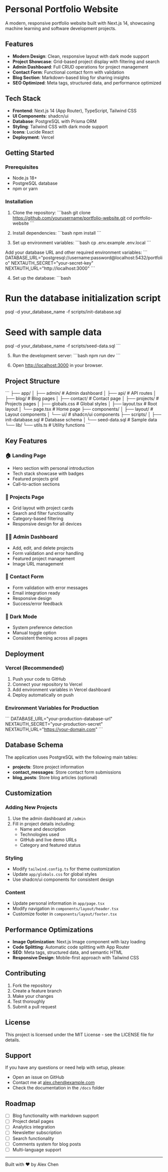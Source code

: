 # Personal Portfolio Website

A modern, responsive portfolio website built with Next.js 14, showcasing machine learning and software development projects.

## Features

- **Modern Design**: Clean, responsive layout with dark mode support
- **Project Showcase**: Grid-based project display with filtering and search
- **Admin Dashboard**: Full CRUD operations for project management
- **Contact Form**: Functional contact form with validation
- **Blog Section**: Markdown-based blog for sharing insights
- **SEO Optimized**: Meta tags, structured data, and performance optimized

## Tech Stack

- **Frontend**: Next.js 14 (App Router), TypeScript, Tailwind CSS
- **UI Components**: shadcn/ui
- **Database**: PostgreSQL with Prisma ORM
- **Styling**: Tailwind CSS with dark mode support
- **Icons**: Lucide React
- **Deployment**: Vercel

## Getting Started

### Prerequisites

- Node.js 18+ 
- PostgreSQL database
- npm or yarn

### Installation

1. Clone the repository:
\`\`\`bash
git clone https://github.com/yourusername/portfolio-website.git
cd portfolio-website
\`\`\`

2. Install dependencies:
\`\`\`bash
npm install
\`\`\`

3. Set up environment variables:
\`\`\`bash
cp .env.example .env.local
\`\`\`

Add your database URL and other required environment variables:
\`\`\`
DATABASE_URL="postgresql://username:password@localhost:5432/portfolio"
NEXTAUTH_SECRET="your-secret-key"
NEXTAUTH_URL="http://localhost:3000"
\`\`\`

4. Set up the database:
\`\`\`bash
# Run the database initialization script
psql -d your_database_name -f scripts/init-database.sql

# Seed with sample data
psql -d your_database_name -f scripts/seed-data.sql
\`\`\`

5. Run the development server:
\`\`\`bash
npm run dev
\`\`\`

6. Open [http://localhost:3000](http://localhost:3000) in your browser.

## Project Structure

\`\`\`
├── app/
│   ├── admin/              # Admin dashboard
│   ├── api/                # API routes
│   ├── blog/               # Blog pages
│   ├── contact/            # Contact page
│   ├── projects/           # Projects pages
│   ├── globals.css         # Global styles
│   ├── layout.tsx          # Root layout
│   └── page.tsx            # Home page
├── components/
│   ├── layout/             # Layout components
│   └── ui/                 # shadcn/ui components
├── scripts/
│   ├── init-database.sql   # Database schema
│   └── seed-data.sql       # Sample data
└── lib/
    └── utils.ts            # Utility functions
\`\`\`

## Key Features

### 🏠 Landing Page
- Hero section with personal introduction
- Tech stack showcase with badges
- Featured projects grid
- Call-to-action sections

### 📁 Projects Page
- Grid layout with project cards
- Search and filter functionality
- Category-based filtering
- Responsive design for all devices

### 👨‍💼 Admin Dashboard
- Add, edit, and delete projects
- Form validation and error handling
- Featured project management
- Image URL management

### 📧 Contact Form
- Form validation with error messages
- Email integration ready
- Responsive design
- Success/error feedback

### 🌙 Dark Mode
- System preference detection
- Manual toggle option
- Consistent theming across all pages

## Deployment

### Vercel (Recommended)

1. Push your code to GitHub
2. Connect your repository to Vercel
3. Add environment variables in Vercel dashboard
4. Deploy automatically on push

### Environment Variables for Production

\`\`\`
DATABASE_URL="your-production-database-url"
NEXTAUTH_SECRET="your-production-secret"
NEXTAUTH_URL="https://your-domain.com"
\`\`\`

## Database Schema

The application uses PostgreSQL with the following main tables:

- **projects**: Store project information
- **contact_messages**: Store contact form submissions
- **blog_posts**: Store blog articles (optional)

## Customization

### Adding New Projects
1. Use the admin dashboard at `/admin`
2. Fill in project details including:
   - Name and description
   - Technologies used
   - GitHub and live demo URLs
   - Category and featured status

### Styling
- Modify `tailwind.config.ts` for theme customization
- Update `app/globals.css` for global styles
- Use shadcn/ui components for consistent design

### Content
- Update personal information in `app/page.tsx`
- Modify navigation in `components/layout/header.tsx`
- Customize footer in `components/layout/footer.tsx`

## Performance Optimizations

- **Image Optimization**: Next.js Image component with lazy loading
- **Code Splitting**: Automatic code splitting with App Router
- **SEO**: Meta tags, structured data, and semantic HTML
- **Responsive Design**: Mobile-first approach with Tailwind CSS

## Contributing

1. Fork the repository
2. Create a feature branch
3. Make your changes
4. Test thoroughly
5. Submit a pull request

## License

This project is licensed under the MIT License - see the LICENSE file for details.

## Support

If you have any questions or need help with setup, please:
- Open an issue on GitHub
- Contact me at alex.chen@example.com
- Check the documentation in the `/docs` folder

## Roadmap

- [ ] Blog functionality with markdown support
- [ ] Project detail pages
- [ ] Analytics integration
- [ ] Newsletter subscription
- [ ] Search functionality
- [ ] Comments system for blog posts
- [ ] Multi-language support

---

Built with ❤️ by Alex Chen
